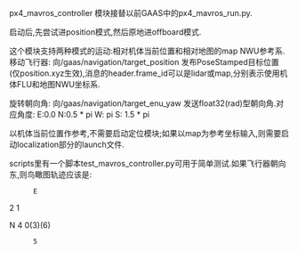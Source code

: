px4_mavros_controller 模块接替以前GAAS中的px4_mavros_run.py.

启动后,先尝试进position模式,然后原地进offboard模式.

这个模块支持两种模式的运动:相对机体当前位置和相对地图的map NWU参考系.
移动飞行器:
向/gaas/navigation/target_position 发布PoseStamped目标位置(仅position.xyz生效),消息的header.frame_id可以是lidar或map,分别表示使用机体FLU和地图NWU坐标系.

旋转朝向角:
向/gaas/navigation/target_enu_yaw 发送float32(rad)型朝向角.对应角度: E:0.0  N:0.5 * pi W: pi S: 1.5 * pi


以机体当前位置作参考,不需要启动定位模块;如果以map为参考坐标输入,则需要启动localization部分的launch文件.


scripts里有一个脚本test_mavros_controller.py可用于简单测试.如果飞行器朝向东,则鸟瞰图轨迹应该是:

          E

   2      1
        
        
        
N  4      0(3)(6)



          5
